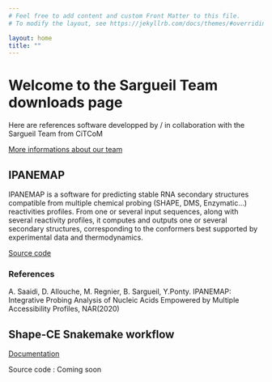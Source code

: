 ```yaml
---
# Feel free to add content and custom Front Matter to this file.
# To modify the layout, see https://jekyllrb.com/docs/themes/#overriding-theme-defaults

layout: home
title: "" 
---
```


# Welcome to the Sargueil Team downloads page

Here are references software developped by / in collaboration with the Sargueil Team from CiTCoM

[More informations about our team](https://www.citcom.cnrs.fr/theme-de-lequipe-mecanismes-moleculaires-de-la-traduction-de-larn-viral/)


## IPANEMAP
 
IPANEMAP is a software for predicting stable RNA secondary structures compatible from multiple chemical probing (SHAPE, DMS, Enzymatic...) reactivities profiles. From one or several input sequences, along with several reactivity profiles, it computes and outputs one or several secondary structures, corresponding to the conformers best supported by experimental data and thermodynamics.

[Source code](https://github.com/Sargueil-CiTCoM/IPANEMAP)

### References

A. Saaidi, D. Allouche, M. Regnier, B. Sargueil, Y.Ponty. IPANEMAP: Integrative Probing Analysis of Nucleic Acids Empowered by Multiple Accessibility Profiles, NAR(2020)


## Shape-CE Snakemake workflow

[Documentation](https://sargueil-citcom.github.io/shape-ce-docs/) 

Source code : Coming soon

